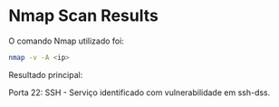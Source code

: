 # Nmap Scan Results

O comando Nmap utilizado foi:
```bash
nmap -v -A <ip>
```

Resultado principal:

Porta 22: SSH - Serviço identificado com vulnerabilidade em ssh-dss.

